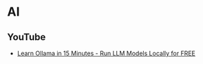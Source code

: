 # AI
## YouTube
* [Learn Ollama in 15 Minutes - Run LLM Models Locally for FREE](https://www.youtube.com/watch?v=UtSSMs6ObqY)
